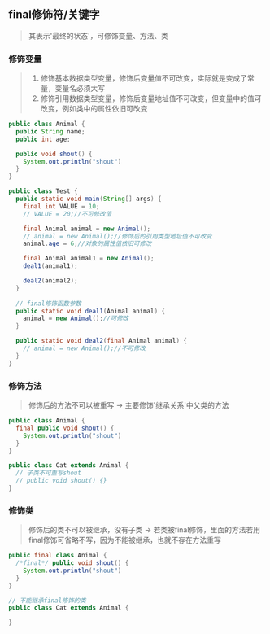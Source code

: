 ## final修饰符/关键字
> 其表示'最终的状态'，可修饰变量、方法、类

### 修饰变量
> 1. 修饰基本数据类型变量，修饰后变量值不可改变，实际就是变成了常量，变量名必须大写
> 2. 修饰引用数据类型变量，修饰后变量地址值不可改变，但变量中的值可改变，例如类中的属性依旧可改变
```java
public class Animal {
  public String name;
  public int age;

  public void shout() {
    System.out.println("shout")
  }
}

public class Test {
  public static void main(String[] args) {
    final int VALUE = 10;
    // VALUE = 20;//不可修改值

    final Animal animal = new Animal();
    // animal = new Animal();//修饰后的引用类型地址值不可改变
    animal.age = 6;//对象的属性值依旧可修改

    final Animal animal1 = new Animal();
    deal1(animal1);

    deal2(animal2);
  }
  
  // final修饰函数参数
  public static void deal1(Animal animal) {
    animal = new Animal();//可修改
  }

  public static void deal2(final Animal animal) {
    // animal = new Animal();//不可修改
  }
}
```

### 修饰方法
> 修饰后的方法不可以被重写 -> 主要修饰'继承关系'中父类的方法
```java
public class Animal {
  final public void shout() {
    System.out.println("shout")
  }
}

public class Cat extends Animal {
  // 子类不可重写shout
  // public void shout() {}
}
```

### 修饰类
> 修饰后的类不可以被继承，没有子类 -> 若类被final修饰，里面的方法若用final修饰可省略不写，因为不能被继承，也就不存在方法重写
```java
public final class Animal {
  /*final*/ public void shout() {
    System.out.println("shout")
  }
}

// 不能继承final修饰的类
public class Cat extends Animal {

}
```